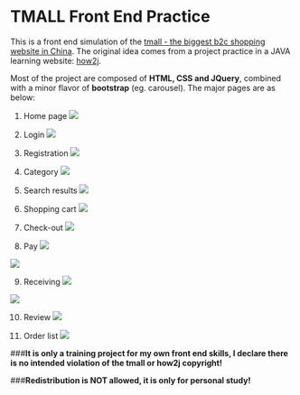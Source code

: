 # TMALL Front End Practice

This is a front end simulation of the [tmall - the biggest b2c shopping website in China](https://www.tmall.com). The original idea comes from a project practice in a JAVA learning website: [how2j](http://how2j.cn/).

Most of the project are composed of **HTML, CSS and JQuery**, combined with a minor flavor of **bootstrap** (eg. carousel). The major pages are as below:

1. Home page
![](img/snapshot/home.png"home")

2. Login
![](img/snapshot/login.png"login")

3. Registration
![](img/snapshot/register.png"registration")

4. Category
![](img/snapshot/category.png"category")

5. Search results
![](img/snapshot/search_result.png"search")

6. Shopping cart
![](img/snapshot/shopping_cart.png"shopping_cart")

7. Check-out
![](img/snapshot/checkout.png"checkout")

8. Pay
![](img/snapshot/pay_money.png"pay_money")

![](img/snapshot/pay_success.png"pay_success")

9. Receiving
![](img/snapshot/receive_confirmation.png"receiving_confirmation")

![](img/snapshot/receive_success.png"receiving_success")

10. Review
![](img/snapshot/review.png"review")

11. Order list
![](img/snapshot/my_order_list.png"order_list")

###**It is only a training project for my own front end skills, I declare there is no intended violation of the tmall or how2j copyright!**

###**Redistribution is NOT allowed, it is only for personal study!**